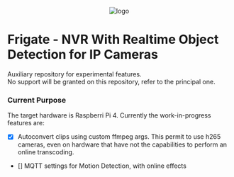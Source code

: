 <p align="center">
  <img align="center" alt="logo" src="docs/static/img/frigate.png">
</p>

# Frigate - NVR With Realtime Object Detection for IP Cameras

Auxiliary repository for experimental features.  
No support will be granted on this repository, refer to the principal one.

### Current Purpose
The target hardware is Raspberri Pi 4. Currently the work-in-progress features are:  
- [x] Autoconvert clips using custom ffmpeg args. This permit to use h265 cameras, even on hardware that have not the capabilities to perform an online transcoding.
- [] MQTT settings for Motion Detection, with online effects